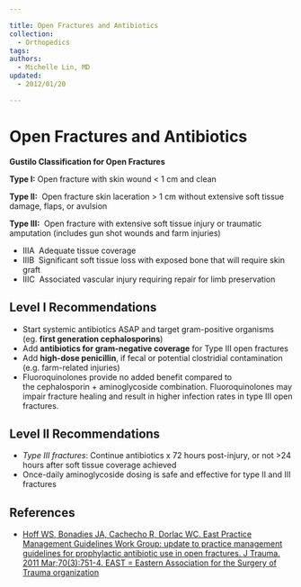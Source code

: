 ```yaml
---

title: Open Fractures and Antibiotics
collection:
  - Orthopedics
tags:
authors:
  - Michelle Lin, MD
updated:
  - 2012/01/20

---
```


# Open Fractures and Antibiotics

**Gustilo Classification for Open Fractures**

**Type I:** Open fracture with skin wound &lt; 1 cm and clean

**Type II:**  Open fracture skin laceration &gt; 1 cm without extensive soft tissue damage, flaps, or avulsion 

**Type III:**  Open fracture with extensive soft tissue injury or traumatic amputation (includes gun shot wounds and farm injuries)

-   IIIA  Adequate tissue coverage
-   IIIB  Significant soft tissue loss with exposed bone that will require skin graft
-   IIIC  Associated vascular injury requiring repair for limb preservation 

## Level I Recommendations

-   Start systemic antibiotics ASAP and target gram-positive organisms (eg. **first generation cephalosporins**)
-   Add **antibiotics for gram-negative coverage** for Type III open fractures
-   Add **high-dose penicillin**, if fecal or potential clostridial contamination (e.g. farm-related injuries)
-   Fluoroquinolones provide no added benefit compared to the cephalosporin + aminoglycoside combination. Fluoroquinolones may impair fracture healing and result in higher infection rates in type III open fractures. 

## Level II Recommendations

-   *Type III fractures*: Continue antibiotics x 72 hours post-injury, or not &gt;24 hours after soft tissue coverage achieved
-   Once-daily aminoglycoside dosing is safe and effective for type II and III fractures 

## References

-   [Hoff WS, Bonadies JA, Cachecho R, Dorlac WC. East Practice Management Guidelines Work Group: update to practice management guidelines for prophylactic antibiotic use in open fractures. J Trauma. 2011 Mar;70(3):751-4. EAST = Eastern Association for the Surgery of Trauma organization](http://www.ncbi.nlm.nih.gov/pubmed/?term=21610369)
